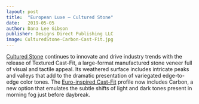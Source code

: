 ```yaml
---
layout: post
title:  "European Luxe – Cultured Stone"
date:   2019-05-05
author: Dana Lee Gibson
publisher: Designs Direct Publishing LLC
image: CulturedStone-Carbon-Cast-Fit.jpg
---
```


[Cultured Stone](https://www.culturedstone.com/) continues to innovate and drive industry trends with the release of Textured Cast-Fit, a large-format manufactured stone veneer full of visual and tactile appeal. Its weathered surface includes intricate peaks and valleys that add to the dramatic presentation of variegated edge-to-edge color tones. The [Euro-inspired Cast-Fit](https://www.culturedstone.com/) profile now includes Carbon, a new option that emulates the subtle shifts of light and dark tones present in morning fog just before daybreak.
